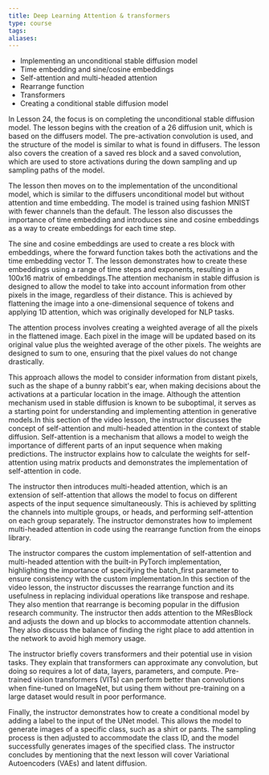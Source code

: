 ```yaml
---
title: Deep Learning Attention & transformers
type: course
tags: 
aliases:
---
```

- Implementing an unconditional stable diffusion model
- Time embedding and sine/cosine embeddings
- Self-attention and multi-headed attention
- Rearrange function
- Transformers
- Creating a conditional stable diffusion model

In Lesson 24, the focus is on completing the unconditional stable diffusion model. The lesson begins with the creation of a 26 diffusion unit, which is based on the diffusers model. The pre-activation convolution is used, and the structure of the model is similar to what is found in diffusers. The lesson also covers the creation of a saved res block and a saved convolution, which are used to store activations during the down sampling and up sampling paths of the model.

The lesson then moves on to the implementation of the unconditional model, which is similar to the diffusers unconditional model but without attention and time embedding. The model is trained using fashion MNIST with fewer channels than the default. The lesson also discusses the importance of time embedding and introduces sine and cosine embeddings as a way to create embeddings for each time step.

The sine and cosine embeddings are used to create a res block with embeddings, where the forward function takes both the activations and the time embedding vector T. The lesson demonstrates how to create these embeddings using a range of time steps and exponents, resulting in a 100x16 matrix of embeddings.The attention mechanism in stable diffusion is designed to allow the model to take into account information from other pixels in the image, regardless of their distance. This is achieved by flattening the image into a one-dimensional sequence of tokens and applying 1D attention, which was originally developed for NLP tasks.

The attention process involves creating a weighted average of all the pixels in the flattened image. Each pixel in the image will be updated based on its original value plus the weighted average of the other pixels. The weights are designed to sum to one, ensuring that the pixel values do not change drastically.

This approach allows the model to consider information from distant pixels, such as the shape of a bunny rabbit's ear, when making decisions about the activations at a particular location in the image. Although the attention mechanism used in stable diffusion is known to be suboptimal, it serves as a starting point for understanding and implementing attention in generative models.In this section of the video lesson, the instructor discusses the concept of self-attention and multi-headed attention in the context of stable diffusion. Self-attention is a mechanism that allows a model to weigh the importance of different parts of an input sequence when making predictions. The instructor explains how to calculate the weights for self-attention using matrix products and demonstrates the implementation of self-attention in code.

The instructor then introduces multi-headed attention, which is an extension of self-attention that allows the model to focus on different aspects of the input sequence simultaneously. This is achieved by splitting the channels into multiple groups, or heads, and performing self-attention on each group separately. The instructor demonstrates how to implement multi-headed attention in code using the rearrange function from the einops library.

The instructor compares the custom implementation of self-attention and multi-headed attention with the built-in PyTorch implementation, highlighting the importance of specifying the batch_first parameter to ensure consistency with the custom implementation.In this section of the video lesson, the instructor discusses the rearrange function and its usefulness in replacing individual operations like transpose and reshape. They also mention that rearrange is becoming popular in the diffusion research community. The instructor then adds attention to the MResBlock and adjusts the down and up blocks to accommodate attention channels. They also discuss the balance of finding the right place to add attention in the network to avoid high memory usage.

The instructor briefly covers transformers and their potential use in vision tasks. They explain that transformers can approximate any convolution, but doing so requires a lot of data, layers, parameters, and compute. Pre-trained vision transformers (VITs) can perform better than convolutions when fine-tuned on ImageNet, but using them without pre-training on a large dataset would result in poor performance.

Finally, the instructor demonstrates how to create a conditional model by adding a label to the input of the UNet model. This allows the model to generate images of a specific class, such as a shirt or pants. The sampling process is then adjusted to accommodate the class ID, and the model successfully generates images of the specified class. The instructor concludes by mentioning that the next lesson will cover Variational Autoencoders (VAEs) and latent diffusion.
